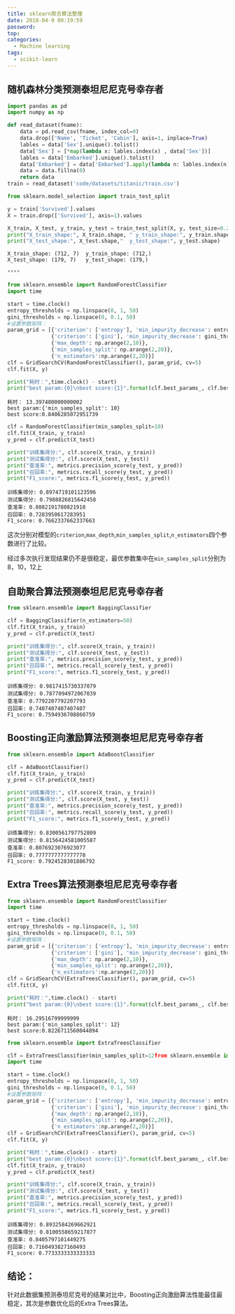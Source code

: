```yaml
---
title: sklearn聚合算法整理
date: 2018-04-9 00:19:59
password:
top:
categories:
  - Machine learning
tags:
  - scikit-learn 
---
```



## 随机森林分类预测泰坦尼尼克号幸存者


```python
import pandas as pd
import numpy as np

def read_dataset(fname):
    data = pd.read_csv(fname, index_col=0)
    data.drop(['Name', 'Ticket', 'Cabin'], axis=1, inplace=True)
    lables = data['Sex'].unique().tolist()
    data['Sex'] = [*map(lambda x: lables.index(x) , data['Sex'])]
    lables = data['Embarked'].unique().tolist()
    data['Embarked'] = data['Embarked'].apply(lambda n: lables.index(n))
    data = data.fillna(0)
    return data
train = read_dataset('code/datasets/titanic/train.csv')

from sklearn.model_selection import train_test_split

y = train['Survived'].values
X = train.drop(['Survived'], axis=1).values

X_train, X_test, y_train, y_test = train_test_split(X, y, test_size=0.2)
print("X_train_shape:", X_train.shape, " y_train_shape:", y_train.shape)
print("X_test_shape:", X_test.shape,"  y_test_shape:", y_test.shape)
```

    X_train_shape: (712, 7)  y_train_shape: (712,)
    X_test_shape: (179, 7)   y_test_shape: (179,)



```python
****
```


```python
from sklearn.ensemble import RandomForestClassifier
import time

start = time.clock()
entropy_thresholds = np.linspace(0, 1, 50)
gini_thresholds = np.linspace(0, 0.1, 50)
#设置参数矩阵：
param_grid = [{'criterion': ['entropy'], 'min_impurity_decrease': entropy_thresholds},
              {'criterion': ['gini'], 'min_impurity_decrease': gini_thresholds},
              {'max_depth': np.arange(2,10)},
              {'min_samples_split': np.arange(2,20)},
              {'n_estimators':np.arange(2,20)}]
clf = GridSearchCV(RandomForestClassifier(), param_grid, cv=5)
clf.fit(X, y)

print("耗时：",time.clock() - start)
print("best param:{0}\nbest score:{1}".format(clf.best_params_, clf.best_score_))
```

    耗时： 13.397480000000002
    best param:{'min_samples_split': 10}
    best score:0.8406285072951739



```python
clf = RandomForestClassifier(min_samples_split=10)
clf.fit(X_train, y_train)
y_pred = clf.predict(X_test)

print("训练集得分:", clf.score(X_train, y_train))
print("测试集得分:", clf.score(X_test, y_test))
print("查准率:", metrics.precision_score(y_test, y_pred))
print("召回率:", metrics.recall_score(y_test, y_pred))
print("F1_score:", metrics.f1_score(y_test, y_pred))
```

    训练集得分: 0.8974719101123596
    测试集得分: 0.7988826815642458
    查准率: 0.8082191780821918
    召回率: 0.7283950617283951
    F1_score: 0.7662337662337663


这次分别对模型的`criterion`,`max_depth`,`min_samples_split`,`n_estimators`四个参数进行了比较。

经过多次执行发现结果仍不是很稳定，最优参数集中在`min_samples_split`分别为8，10，12上

## 自助聚合算法预测泰坦尼尼克号幸存者


```python
from sklearn.ensemble import BaggingClassifier

clf = BaggingClassifier(n_estimators=50)
clf.fit(X_train, y_train)
y_pred = clf.predict(X_test)

print("训练集得分:", clf.score(X_train, y_train))
print("测试集得分:", clf.score(X_test, y_test))
print("查准率:", metrics.precision_score(y_test, y_pred))
print("召回率:", metrics.recall_score(y_test, y_pred))
print("F1_score:", metrics.f1_score(y_test, y_pred))
```

    训练集得分: 0.9817415730337079
    测试集得分: 0.7877094972067039
    查准率: 0.7792207792207793
    召回率: 0.7407407407407407
    F1_score: 0.7594936708860759


## Boosting正向激励算法预测泰坦尼尼克号幸存者


```python
from sklearn.ensemble import AdaBoostClassifier

clf = AdaBoostClassifier()
clf.fit(X_train, y_train)
y_pred = clf.predict(X_test)

print("训练集得分:", clf.score(X_train, y_train))
print("测试集得分:", clf.score(X_test, y_test))
print("查准率:", metrics.precision_score(y_test, y_pred))
print("召回率:", metrics.recall_score(y_test, y_pred))
print("F1_score:", metrics.f1_score(y_test, y_pred))
```

    训练集得分: 0.8300561797752809
    测试集得分: 0.8156424581005587
    查准率: 0.8076923076923077
    召回率: 0.7777777777777778
    F1_score: 0.7924528301886792


## Extra Trees算法预测泰坦尼尼克号幸存者


```python
from sklearn.ensemble import RandomForestClassifier
import time

start = time.clock()
entropy_thresholds = np.linspace(0, 1, 50)
gini_thresholds = np.linspace(0, 0.1, 50)
#设置参数矩阵：
param_grid = [{'criterion': ['entropy'], 'min_impurity_decrease': entropy_thresholds},
              {'criterion': ['gini'], 'min_impurity_decrease': gini_thresholds},
              {'max_depth': np.arange(2,10)},
              {'min_samples_split': np.arange(2,20)},
              {'n_estimators':np.arange(2,20)}]
clf = GridSearchCV(ExtraTreesClassifier(), param_grid, cv=5)
clf.fit(X, y)

print("耗时：",time.clock() - start)
print("best param:{0}\nbest score:{1}".format(clf.best_params_, clf.best_score_))
```

    耗时： 16.29516799999999
    best param:{'min_samples_split': 12}
    best score:0.8226711560044894



```python
from sklearn.ensemble import ExtraTreesClassifier

clf = ExtraTreesClassifier(min_samples_split=12from sklearn.ensemble import RandomForestClassifier
import time

start = time.clock()
entropy_thresholds = np.linspace(0, 1, 50)
gini_thresholds = np.linspace(0, 0.1, 50)
#设置参数矩阵：
param_grid = [{'criterion': ['entropy'], 'min_impurity_decrease': entropy_thresholds},
              {'criterion': ['gini'], 'min_impurity_decrease': gini_thresholds},
              {'max_depth': np.arange(2,10)},
              {'min_samples_split': np.arange(2,20)},
              {'n_estimators':np.arange(2,20)}]
clf = GridSearchCV(ExtraTreesClassifier(), param_grid, cv=5)
clf.fit(X, y)

print("耗时：",time.clock() - start)
print("best param:{0}\nbest score:{1}".format(clf.best_params_, clf.best_score_)))
clf.fit(X_train, y_train)
y_pred = clf.predict(X_test)

print("训练集得分:", clf.score(X_train, y_train))
print("测试集得分:", clf.score(X_test, y_test))
print("查准率:", metrics.precision_score(y_test, y_pred))
print("召回率:", metrics.recall_score(y_test, y_pred))
print("F1_score:", metrics.f1_score(y_test, y_pred))
```

    训练集得分: 0.8932584269662921
    测试集得分: 0.8100558659217877
    查准率: 0.8405797101449275
    召回率: 0.7160493827160493
    F1_score: 0.7733333333333333


## 结论：
针对此数据集预测泰坦尼克号的结果对比中，Boosting正向激励算法性能最佳最稳定，其次是参数优化后的Extra Trees算法。
